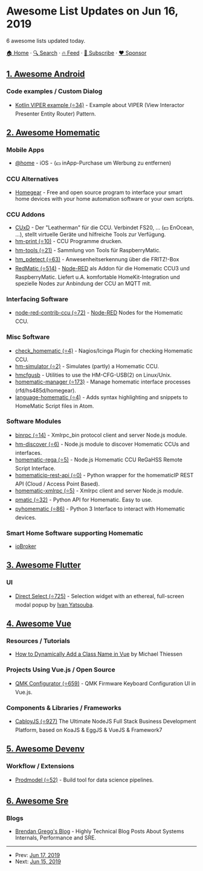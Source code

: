 # Awesome List Updates on Jun 16, 2019

6 awesome lists updated today.

[🏠 Home](/README.md) · [🔍 Search](https://www.trackawesomelist.com/search/) · [🔥 Feed](https://www.trackawesomelist.com/rss.xml) · [📮 Subscribe](https://trackawesomelist.us17.list-manage.com/subscribe?u=d2f0117aa829c83a63ec63c2f&id=36a103854c) · [❤️  Sponsor](https://github.com/sponsors/theowenyoung)



## [1. Awesome Android](/content/JStumpp/awesome-android/README.md)

### Code examples / Custom Dialog

*   [Kotlin VIPER example (⭐34)](https://github.com/OmiSoftNet/AndroidViperTemplate) - Example about VIPER (View Interactor Presenter Entity Router) Pattern.

## [2. Awesome Homematic](/content/homematic-community/awesome-homematic/README.md)

### Mobile Apps

*   [@home](https://www.athomeapp.de/) - iOS - (💵 inApp-Purchase um Werbung zu entfernen)

### CCU Alternatives

*   [Homegear](https://homegear.eu/index.php/Main_Page) - Free and open source program to interface your smart home devices with your home automation software or your own scripts.

### CCU Addons

*   [CUxD](https://www.homematic-inside.de/software/tag/Zusatzsoftware) - Der "Leatherman" für die CCU. Verbindet FS20, ... (💵 EnOcean, ...), stellt virtuelle Geräte und hilfreiche Tools zur Verfügung.
*   [hm-print (⭐10)](https://github.com/litti/hm-print) - CCU Programme drucken.
*   [hm-tools (⭐21)](https://github.com/fhetty/hm-tools) - Sammlung von Tools für RaspberryMatic.
*   [hm\_pdetect (⭐63)](https://github.com/jens-maus/hm_pdetect) - Anwesenheitserkennung über die FRITZ!-Box
*   [RedMatic (⭐514)](https://github.com/rdmtc/RedMatic) - [Node-RED](https://nodered.org/) als Addon für die Homematic CCU3 und RaspberryMatic. Liefert u.A. komfortable HomeKit-Integration und spezielle Nodes zur Anbindung der CCU an MQTT mit.

### Interfacing Software

*   [node-red-contrib-ccu (⭐72)](https://github.com/rdmtc/node-red-contrib-ccu) - [Node-RED](https://nodered.org) Nodes for the Homematic CCU.

### Misc Software

*   [check\_homematic (⭐4)](https://github.com/hobbyquaker/check_homematic) - Nagios/Icinga Plugin for checking Homematic CCU.
*   [hm-simulator (⭐2)](https://github.com/hobbyquaker/hm-simulator) - Simulates (partly) a Homematic CCU.
*   [hmcfgusb](https://git.zerfleddert.de/cgi-bin/gitweb.cgi/hmcfgusb) - Utilities to use the HM-CFG-USB(2) on Linux/Unix.
*   [homematic-manager (⭐173)](https://github.com/hobbyquaker/homematic-manager) - Manage homematic interface processes (rfd/hs485d/homegear).
*   [language-homematic (⭐4)](https://github.com/Ayngush/language-homematic) - Adds syntax highlighting and snippets to HomeMatic Script files in Atom.

### Software Modules

*   [binrpc (⭐14)](https://github.com/hobbyquaker/binrpc) - Xmlrpc\_bin protocol client and server Node.js module.
*   [hm-discover (⭐6)](https://github.com/hobbyquaker/hm-discover) - Node.js module to discover Homematic CCUs and interfaces.
*   [homematic-rega (⭐5)](https://github.com/hobbyquaker/homematic-rega) - Node.js Homematic CCU ReGaHSS Remote Script Interface.
*   [homematicip-rest-api (⭐0)](https://github.com/coreGreenberet/homematicip-rest-api) - Python wrapper for the homematicIP REST API (Cloud / Access Point Based).
*   [homematic-xmlrpc (⭐5)](https://github.com/hobbyquaker/homematic-xmlrpc) - Xmlrpc client and server Node.js module.
*   [pmatic (⭐32)](https://github.com/LarsMichelsen/pmatic) - Python API for Homematic. Easy to use.
*   [pyhomematic (⭐86)](https://github.com/danielperna84/pyhomematic) - Python 3 Interface to interact with Homematic devices.

### Smart Home Software supporting Homematic

*   [ioBroker](https://www.iobroker.net/?lang=de)

## [3. Awesome Flutter](/content/Solido/awesome-flutter/README.md)

### UI

*   [Direct Select (⭐725)](https://github.com/LanarsInc/direct-select-flutter) <!--stargazers:LanarsInc/direct-select-flutter--> - Selection widget with an ethereal, full-screen modal popup by [Ivan Yatsouba](https://github.com/iyatsouba).

## [4. Awesome Vue](/content/vuejs/awesome-vue/README.md)

### Resources / Tutorials

*   [How to Dynamically Add a Class Name in Vue](https://michaelnthiessen.com/dynamically-add-class-name/) by Michael Thiessen

### Projects Using Vue.js / Open Source

*   [QMK Configurator (⭐659)](https://github.com/qmk/qmk_configurator) - QMK Firmware Keyboard Configuration UI in Vue.js.

### Components & Libraries / Frameworks

*   [CabloyJS (⭐927)](https://github.com/zhennann/cabloy) The Ultimate NodeJS Full Stack Business Development Platform, based on KoaJS & EggJS & VueJS & Framework7

## [5. Awesome Devenv](/content/jondot/awesome-devenv/README.md)

### Workflow / Extensions

*   [Prodmodel (⭐52)](https://github.com/prodmodel/prodmodel) - Build tool for data science pipelines.

## [6. Awesome Sre](/content/dastergon/awesome-sre/README.md)

### Blogs

*   [Brendan Gregg's Blog](http://www.brendangregg.com/blog/index.html) - Highly Technical Blog Posts About Systems Internals, Performance and SRE.

---

- Prev: [Jun 17, 2019](/content/2019/06/17/README.md)
- Next: [Jun 15, 2019](/content/2019/06/15/README.md)